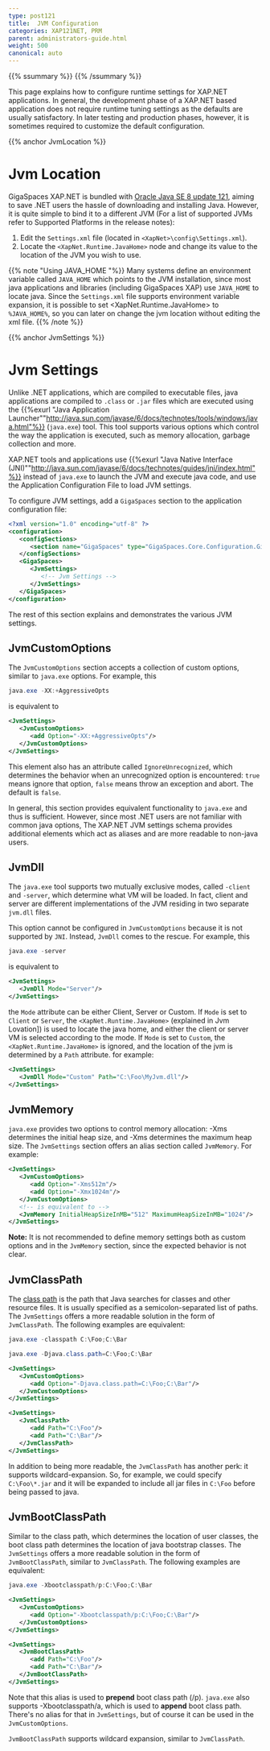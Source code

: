 ```yaml
---
type: post121
title:  JVM Configuration
categories: XAP121NET, PRM
parent: administrators-guide.html
weight: 500
canonical: auto
---
```


{{% ssummary %}} {{% /ssummary %}}

This page explains how to configure runtime settings for XAP.NET applications. In general, the development phase of a XAP.NET based application does not require runtime tuning settings as the defaults are usually satisfactory. In later testing and production phases, however, it is sometimes required to customize the default configuration.

{{% anchor JvmLocation %}}

# Jvm Location

GigaSpaces XAP.NET is bundled with [Oracle Java SE 8 update 121](http://www.oracle.com/technetwork/java/javase/downloads/index-jsp-138363.html), aiming to save .NET users the hassle of downloading and installing Java. However, it is quite simple to bind it to a different JVM (For a list of supported JVMs refer to Supported Platforms in the release notes):

1. Edit the `Settings.xml` file (located in `<XapNet>\config\Settings.xml`).
2. Locate the `<XapNet.Runtime.JavaHome>` node and change its value to the location of the JVM you wish to use.

{{% note "Using JAVA_HOME "%}}
Many systems define an environment variable called `JAVA_HOME` which points to the JVM installation, since most java applications and libraries (including GigaSpaces XAP) use `JAVA_HOME` to locate java. Since the `Settings.xml` file supports environment variable expansion, it is possible to set <XapNet.Runtime.JavaHome> to `%JAVA_HOME%`, so you can later on change the jvm location without editing the xml file.
{{% /note %}}

{{% anchor JvmSettings %}}

# Jvm Settings

Unlike .NET applications, which are compiled to executable files, java applications are compiled to `.class` or `.jar` files which are executed using the {{%exurl "Java Application Launcher""http://java.sun.com/javase/6/docs/technotes/tools/windows/java.html"%}} (`java.exe`) tool. This tool supports various options which control the way the application is executed, such as memory allocation, garbage collection and more.

XAP.NET tools and applications use {{%exurl "Java Native Interface (JNI)""http://java.sun.com/javase/6/docs/technotes/guides/jni/index.html"%}} instead of `java.exe` to launch the JVM and execute java code, and use the Application Configuration File to load JVM settings.

To configure JVM settings, add a `GigaSpaces` section to the application configuration file:


```xml
<?xml version="1.0" encoding="utf-8" ?>
<configuration>
   <configSections>
      <section name="GigaSpaces" type="GigaSpaces.Core.Configuration.GigaSpacesCoreConfiguration, GigaSpaces.Core"/>
   </configSections>
   <GigaSpaces>
      <JvmSettings>
         <!-- Jvm Settings -->
      </JvmSettings>
   </GigaSpaces>
</configuration>
```

The rest of this section explains and demonstrates the various JVM settings.

## JvmCustomOptions

The `JvmCustomOptions` section accepts a collection of custom options, similar to `java.exe` options. For example, this


```java
java.exe -XX:+AggressiveOpts
```

is equivalent to


```xml
<JvmSettings>
   <JvmCustomOptions>
      <add Option="-XX:+AggressiveOpts"/>
   </JvmCustomOptions>
</JvmSettings>
```

This element also has an attribute called `IgnoreUnrecognized`, which determines the behavior when an unrecognized option is encountered: `true` means ignore that option, `false` means throw an exception and abort. The default is `false`.

In general, this section provides equivalent functionality to `java.exe` and thus is sufficient. However, since most .NET users are not familiar with common java options, The XAP.NET JVM settings schema provides additional elements which act as aliases and are more readable to non-java users.

## JvmDll

The `java.exe` tool supports two mutually exclusive modes, called `-client` and `-server`, which determine what VM will be loaded. In fact, client and server are different implementations of the JVM residing in two separate `jvm.dll` files.

This option cannot be configured in `JvmCustomOptions` because it is not supported by `JNI`. Instead, `JvmDll` comes to the rescue. For example, this


```java
java.exe -server
```

is equivalent to


```xml
<JvmSettings>
   <JvmDll Mode="Server"/>
</JvmSettings>
```

the `Mode` attribute can be either Client, Server or Custom.
If `Mode` is set to `Client` or `Server`, the `<XapNet.Runtime.JavaHome>` (explained in Jvm Lovation]) is used to locate the java home, and either the client or server VM is selected according to the mode.
If `Mode` is set to `Custom`, the `<XapNet.Runtime.JavaHome>` is ignored, and the location of the jvm is determined by a `Path` attribute. for example:


```xml
<JvmSettings>
   <JvmDll Mode="Custom" Path="C:\Foo\MyJvm.dll"/>
</JvmSettings>
```

## JvmMemory

`java.exe` provides two options to control memory allocation: -Xms determines the initial heap size, and -Xms determines the maximum heap size. The `JvmSettings` section offers an alias section called `JvmMemory`. For example:

```xml
<JvmSettings>
   <JvmCustomOptions>
      <add Option="-Xms512m"/>
      <add Option="-Xmx1024m"/>
   </JvmCustomOptions>
   <!-- is equivalent to -->
   <JvmMemory InitialHeapSizeInMB="512" MaximumHeapSizeInMB="1024"/>
</JvmSettings>
```

**Note:** It is not recommended to define memory settings both as custom options and in the `JvmMemory` section, since the expected behavior is not clear.

## JvmClassPath

The [class path](http://java.sun.com/javase/6/docs/technotes/tools/windows/classpath.html) is the path that Java searches for classes and other resource files. It is usually specified as a semicolon-separated list of paths. The `JvmSettings` offers a more readable solution in the form of `JvmClassPath`. The following examples are equivalent:


```java
java.exe -classpath C:\Foo;C:\Bar
```


```java
java.exe -Djava.class.path=C:\Foo;C:\Bar
```


```xml
<JvmSettings>
   <JvmCustomOptions>
      <add Option="-Djava.class.path=C:\Foo;C:\Bar"/>
   </JvmCustomOptions>
</JvmSettings>
```


```xml
<JvmSettings>
   <JvmClassPath>
      <add Path="C:\Foo"/>
      <add Path="C:\Bar"/>
   </JvmClassPath>
</JvmSettings>
```

In addition to being more readable, the `JvmClassPath` has another perk: it supports wildcard-expansion. So, for example, we could specify `C:\Foo\*.jar` and it will be expanded to include all jar files in `C:\Foo` before being passed to java.

## JvmBootClassPath

Similar to the class path, which determines the location of user classes, the boot class path determines the location of java bootstrap classes. The `JvmSettings` offers a more readable solution in the form of `JvmBootClassPath`, similar to `JvmClassPath`. The following examples are equivalent:


```java
java.exe -Xbootclasspath/p:C:\Foo;C:\Bar
```


```xml
<JvmSettings>
   <JvmCustomOptions>
      <add Option="-Xbootclasspath/p:C:\Foo;C:\Bar"/>
   </JvmCustomOptions>
</JvmSettings>
```


```xml
<JvmSettings>
   <JvmBootClassPath>
      <add Path="C:\Foo"/>
      <add Path="C:\Bar"/>
   </JvmBootClassPath>
</JvmSettings>
```

Note that this alias is used to **prepend** boot class path (/p). `java.exe` also supports -Xbootclasspath/a, which is used to **append** boot class path. There's no alias for that in `JvmSettings`, but of course it can be used in the `JvmCustomOptions`.

`JvmBootClassPath` supports wildcard expansion, similar to `JvmClassPath`.
